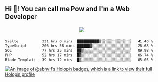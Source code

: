 <h2 align="left">Hi 👋! You can call me Pow and I'm a Web Developer</h2>

###

<div align="center">
  <img src="https://profile-counter.glitch.me/abnvlf/count.svg?"  />
</div>

###

<!--START_SECTION:waka-->

```txt
Svelte           321 hrs 8 mins  ██████████▒░░░░░░░░░░░░░░   41.40 %
TypeScript       206 hrs 58 mins ██████▓░░░░░░░░░░░░░░░░░░   26.68 %
SQL              77 hrs 25 mins  ██▒░░░░░░░░░░░░░░░░░░░░░░   09.98 %
PHP              52 hrs 17 mins  █▓░░░░░░░░░░░░░░░░░░░░░░░   06.74 %
Blade Template   39 hrs 12 mins  █▒░░░░░░░░░░░░░░░░░░░░░░░   05.05 %
```

<!--END_SECTION:waka-->
<!-- <img src="https://raw.githubusercontent.com/abnvlf/abnvlf/output/snake.svg" alt="Snake animation" /> -->

<!-- <a href="https://open.spotify.com/user/31py3qwahsl76foqwc5f55butple">
  <img src="https://spotify-recently-played-readme.vercel.app/api?user=31py3qwahsl76foqwc5f55butple&count=5&unique=false" alt="Spotify recently played"  />
</a> -->

[![An image of @abnvlf's Holopin badges, which is a link to view their full Holopin profile](https://holopin.me/abnvlf)](https://holopin.io/@abnvlf)

###
